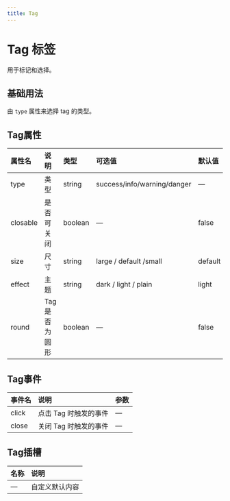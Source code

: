 ```yaml
---
title: Tag
---
```


# Tag 标签

用于标记和选择。

## 基础用法

由 `type` 属性来选择 tag 的类型。

<preview path="../examples/tag/basic.vue" title="" description=""></preview>

## Tag属性


| 属性名   | 说明           | 类型    | 可选值                      | 默认值  |
| :------- | :------------- | :------ | :-------------------------- | :------ |
| type     | 类型           | string  | success/info/warning/danger | —       |
| closable | 是否可关闭     | boolean | —                           | false   |
| size     | 尺寸           | string  | large / default /small      | default |
| effect   | 主题           | string  | dark / light / plain        | light   |
| round    | Tag 是否为圆形 | boolean | —                           | false   |

## Tag事件

| 事件名 | 说明                  | 参数 |
| :----- | :-------------------- | :--- |
| click  | 点击 Tag 时触发的事件 | —    |
| close  | 关闭 Tag 时触发的事件 | —    |

## Tag插槽

| 名称 | 说明           |
| :--- | :------------- |
| —    | 自定义默认内容 |